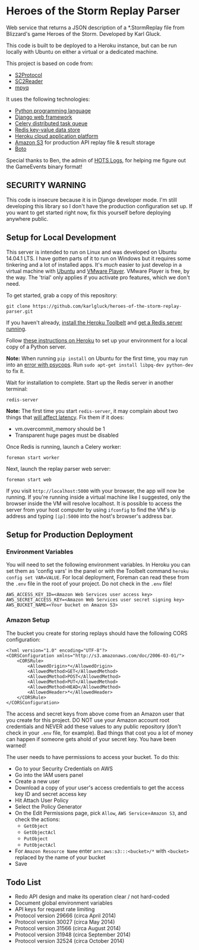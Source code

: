 # Heroes of the Storm Replay Parser 
Web service that returns a JSON description of a *.StormReplay file from Blizzard's game Heroes of the Storm. Developed by Karl Gluck.

This code is built to be deployed to a Heroku instance, but can be run locally with Ubuntu on either a virtual or a dedicated machine.

This project is based on code from:
 * [S2Protocol](https://github.com/Blizzard/s2protocol)
 * [SC2Reader](http://sc2reader.readthedocs.org/en/latest/)
 * [mpyq](https://github.com/eagleflo/mpyq)

It uses the following technologies:
 * [Python programming language](https://www.python.org/)
 * [Django web framework](https://www.djangoproject.com/)
 * [Celery distributed task queue](http://www.celeryproject.org/)
 * [Redis key-value data store](http://redis.io/)
 * [Heroku cloud application platform](https://www.heroku.com/)
 * [Amazon S3](http://aws.amazon.com/s3/) for production API replay file & result storage
 * [Boto](https://github.com/boto/boto)

Special thanks to Ben, the admin of [HOTS Logs](http://www.hotslogs.com), for helping me figure out the GameEvents binary format!

## SECURITY WARNING

This code is insecure because it is in Django developer mode. I'm still developing this library so I don't have the production configuration set up. If you want to get started right now, fix this yourself before deploying anywhere public.

## Setup for Local Development

This server is intended to run on Linux and was developed on Ubuntu 14.04.1 LTS. I have gotten parts of it to run on Windows but it requires some tinkering and a lot of installed apps. It's *much* easier to just develop in a virtual machine with [Ubuntu](http://www.ubuntu.com) and [VMware Player](http://www.vmware.com/products/player). VMware Player is free, by the way. The 'trial' only applies if you activate pro features, which we don't need.

To get started, grab a copy of this repository:

```
git clone https://github.com/karlgluck/heroes-of-the-storm-replay-parser.git
```

If you haven't already, [install the Heroku Toolbelt](https://toolbelt.heroku.com/) and [get a Redis server running](http://redis.io/topics/quickstart).

Follow [these instructions on Heroku](https://devcenter.heroku.com/articles/getting-started-with-python#declare-app-dependencies) to set up your environment for a local copy of a Python server.

**Note:** When running `pip install` on Ubuntu for the first time, you may run into an [error with psycops](http://stackoverflow.com/questions/5420789/how-to-install-psycopg2-with-pip-on-python). Run `sudo apt-get install libpq-dev python-dev` to fix it.

Wait for installation to complete. Start up the Redis server in another terminal:

```
redis-server
```

**Note:** The first time you start `redis-server`, it may complain about two things that [will affect latency](http://redis.io/topics/latency). Fix them if it does:
* vm.overcommit_memory should be 1
* Transparent huge pages must be disabled

Once Redis is running, launch a Celery worker:

```
foreman start worker
```

Next, launch the replay parser web server:

```
foreman start web
```

If you visit `http://localhost:5000` with your browser, the app will now be running. If you're running inside a virtual machine like I suggested, only the browser inside the VM will resolve localhost. It is possible to access the server from your host computer by using `ifconfig` to find the VM's ip address and typing `[ip]:5000` into the host's browser's address bar.

## Setup for Production Deployment

### Environment Variables 

You will need to set the following environment variables. In Heroku you can set them as 'config vars' in the panel or with the Toolbelt command `heroku config set VAR=VALUE`. For local deployment, Foreman can read these from the `.env` file in the root of your project. Do not check in the `.env` file!

```
AWS_ACCESS_KEY_ID=<Amazon Web Services user access key>
AWS_SECRET_ACCESS_KEY=<Amazon Web Services user secret signing key>
AWS_BUCKET_NAME=<Your bucket on Amazon S3>
```

### Amazon Setup

The bucket you create for storing replays should have the following CORS configuration:

```
<?xml version="1.0" encoding="UTF-8"?>
<CORSConfiguration xmlns="http://s3.amazonaws.com/doc/2006-03-01/">
    <CORSRule>
        <AllowedOrigin>*</AllowedOrigin>
        <AllowedMethod>GET</AllowedMethod>
        <AllowedMethod>POST</AllowedMethod>
        <AllowedMethod>PUT</AllowedMethod>
        <AllowedMethod>HEAD</AllowedMethod>
        <AllowedHeader>*</AllowedHeader>
    </CORSRule>
</CORSConfiguration>
```

The access and secret keys from above come from an Amazon user that you create for this project. DO NOT use your Amazon account root credentials and NEVER add these values to any public repository (don't check in your `.env` file, for example). Bad things that cost you a lot of money can happen if someone gets ahold of your secret key. You have been warned!

The user needs to have permissions to access your bucket. To do this:
* Go to your Security Credentials on AWS
* Go into the IAM users panel
* Create a new user
* Download a copy of your user's access credentials to get the access key ID and secret access key
* Hit Attach User Policy
* Select the Policy Generator
* On the Edit Permissions page, pick `Allow`, `AWS Service`=`Amazon S3`, and check the actions:
    * `GetObject`
    * `GetObjectAcl`
    * `PutObject`
    * `PutObjectAcl`
* For `Amazon Resource Name` enter `arn:aws:s3:::<bucket>/*` with `<bucket>` replaced by the name of your bucket
* Save



## Todo List

* Redo API design and make its operation clear / not hard-coded
* Document global environment variables
* API keys for request rate limiting
* Protocol version 29666 (circa April 2014)
* Protocol version 30027 (circa May 2014)
* Protocol version 31566 (circa August 2014)
* Protocol version 31948 (circa September 2014)
* Protocol version 32524 (circa October 2014)

